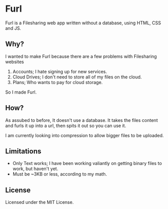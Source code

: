 # Furl

Furl is a Filesharing web app written without a database, using HTML, CSS and JS.

## Why?

I wanted to make Furl because there are a few problems with Filesharing websites

1. Accounts; I hate signing up for new services.
2. Cloud Drives; I don't need to store all of my files on the cloud.
3. Plans; Who wants to pay for cloud storage.

So I made Furl.

## How?

As assubed to before, It doesn't use a database. It takes the files content and furls it up into a url, then spits it out so you can use it.

I am currently looking into compression to allow bigger files to be uploaded.

## Limitations

- Only Text works; I have been working valiantly on getting binary files to work, but haven't yet.
- Must be ~3KB or less, according to my math.

## License

Licensed under the MIT License.